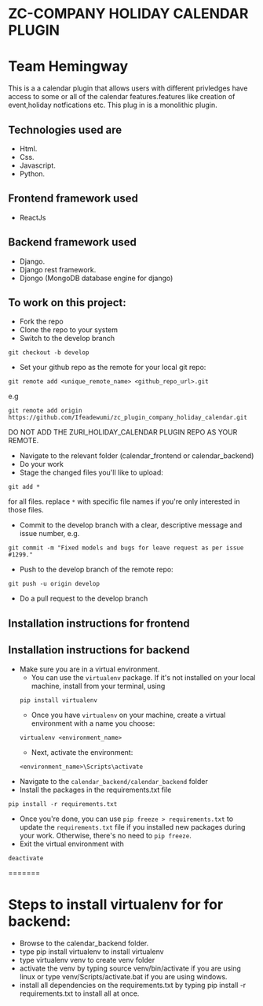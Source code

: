 # ZC-COMPANY HOLIDAY CALENDAR PLUGIN

# Team Hemingway

This is a a calendar plugin that allows users with different privledges have access to some or all of the calendar features.features like creation of event,holiday notfications etc.
This plug in is a monolithic plugin.

## Technologies used are

- Html.
- Css.
- Javascript.
- Python.

## Frontend framework used

- ReactJs

## Backend framework used

- Django.
- Django rest framework.
- Djongo (MongoDB database engine for django)

## To work on this project:

- Fork the repo
- Clone the repo to your system
- Switch to the develop branch

```
git checkout -b develop
```

- Set your github repo as the remote for your local git repo:

```
git remote add <unique_remote_name> <github_repo_url>.git
```

e.g

```
git remote add origin https://github.com/Ifeadewumi/zc_plugin_company_holiday_calendar.git
```

DO NOT ADD THE ZURI_HOLIDAY_CALENDAR PLUGIN REPO AS YOUR REMOTE.

- Navigate to the relevant folder (calendar_frontend or calendar_backend)
- Do your work
- Stage the changed files you'll like to upload:

```
git add *
```

for all files. replace `*` with specific file names if you're only interested in those files.

- Commit to the develop branch with a clear, descriptive message and issue number, e.g.

```
git commit -m "Fixed models and bugs for leave request as per issue #1299."
```

- Push to the develop branch of the remote repo:

```
git push -u origin develop
```

- Do a pull request to the develop branch

## Installation instructions for frontend

## Installation instructions for backend

- Make sure you are in a virtual environment.
  - You can use the `virtualenv` package. If it's not installed on your local machine, install from your terminal, using
  ```
  pip install virtualenv
  ```
  - Once you have `virtualenv` on your machine, create a virtual environment with a name you choose:
  ```
  virtualenv <environment_name>
  ```
  - Next, activate the environment:
  ```
  <environment_name>\Scripts\activate
  ```
- Navigate to the `calendar_backend/calendar_backend` folder
- Install the packages in the requirements.txt file

```
pip install -r requirements.txt
```

- Once you're done, you can use
  `pip freeze > requirements.txt`
  to update the `requirements.txt` file if you installed new packages during your work.
  Otherwise, there's no need to `pip freeze`.
- Exit the virtual environment with

```
deactivate
```

=======

# Steps to install virtualenv for for backend:

- Browse to the calendar_backend folder.
- type pip install virtualenv to install virtualenv
- type virtualenv venv to create venv folder
- activate the venv by typing source venv/bin/activate if you are using linux or type venv/Scripts/activate.bat if you are using windows.
- install all dependencies on the requirements.txt by typing pip install -r requirements.txt to install all at once.
